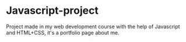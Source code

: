 # Javascript-project
Project made in my web development course with the help of Javascript and HTML+CSS, it's a portfolio page about me.
